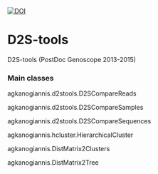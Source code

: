 [![DOI](https://zenodo.org/badge/428388465.svg)](https://zenodo.org/badge/latestdoi/428388465)

# D2S-tools
 D2S-tools (PostDoc Genoscope 2013-2015)
 
### Main classes
 agkanogiannis.d2stools.D2SCompareReads
 
 agkanogiannis.d2stools.D2SCompareSamples
 
 agkanogiannis.d2stools.D2SCompareSequences
 
 agkanogiannis.hcluster.HierarchicalCluster
 
 agkanogiannis.DistMatrix2Clusters
 
 agkanogiannis.DistMatrix2Tree
